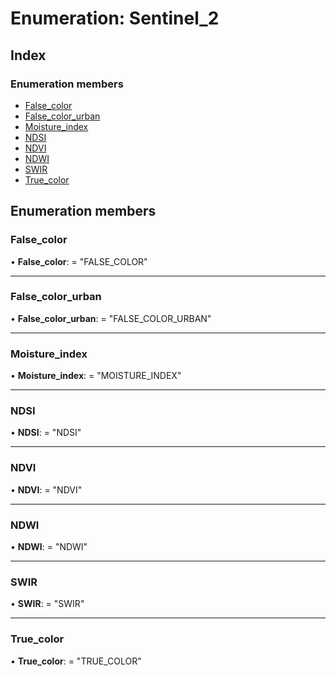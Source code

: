
# Enumeration: Sentinel_2

## Index

### Enumeration members

* [False_color](_wmsparameters_.wmsparameters.sentinel_2.md#false_color)
* [False_color_urban](_wmsparameters_.wmsparameters.sentinel_2.md#false_color_urban)
* [Moisture_index](_wmsparameters_.wmsparameters.sentinel_2.md#moisture_index)
* [NDSI](_wmsparameters_.wmsparameters.sentinel_2.md#ndsi)
* [NDVI](_wmsparameters_.wmsparameters.sentinel_2.md#ndvi)
* [NDWI](_wmsparameters_.wmsparameters.sentinel_2.md#ndwi)
* [SWIR](_wmsparameters_.wmsparameters.sentinel_2.md#swir)
* [True_color](_wmsparameters_.wmsparameters.sentinel_2.md#true_color)

## Enumeration members

###  False_color

• **False_color**: = "FALSE_COLOR"

___

###  False_color_urban

• **False_color_urban**: = "FALSE_COLOR_URBAN"

___

###  Moisture_index

• **Moisture_index**: = "MOISTURE_INDEX"

___

###  NDSI

• **NDSI**: = "NDSI"

___

###  NDVI

• **NDVI**: = "NDVI"

___

###  NDWI

• **NDWI**: = "NDWI"

___

###  SWIR

• **SWIR**: = "SWIR"

___

###  True_color

• **True_color**: = "TRUE_COLOR"
